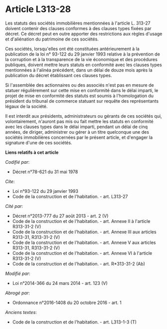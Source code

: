 # Article L313-28

Les statuts des sociétés immobilières mentionnées à l'article L. 313-27 doivent contenir des clauses conformes à des clauses
types fixées par décret. Ce décret peut en outre apporter des restrictions aux règles d'usage et d'aliénation du patrimoine
de ces sociétés.

Ces sociétés, lorsqu'elles ont été constituées antérieurement à la publication de la loi n° 93-122 du 29 janvier 1993
relative à la prévention de la corruption et à la transparence de la vie économique et des procédures publiques, doivent
mettre leurs statuts en conformité avec les clauses types mentionnées à l'alinéa précédent, dans un délai de douze mois après
la publication du décret établissant ces clauses types.

Si l'assemblée des actionnaires ou des associés n'est pas en mesure de statuer régulièrement sur cette mise en conformité
dans le délai imparti, le projet de mise en conformité des statuts est soumis à l'homologation du président du tribunal de
commerce statuant sur requête des représentants légaux de la société.

Il est interdit aux présidents, administrateurs ou gérants de ces sociétés qui, volontairement, n'auront pas mis ou fait
mettre les statuts en conformité avec les clauses types dans le délai imparti, pendant un délai de cinq années, de diriger,
administrer ou gérer à un titre quelconque une des sociétés immobilières concernées par le présent article, et d'engager la
signature d'une de ces sociétés.

**Liens relatifs à cet article**

_Codifié par_:

  - Décret n°78-621 du 31 mai 1978

_Cite_:

  - Loi n°93-122 du 29 janvier 1993
  - Code de la construction et de l'habitation. - art. L313-27

_Cité par_:

  - Décret n°2013-777 du 27 août 2013 - art. 2 (V)
  - Code de la construction et de l'habitation. - art. Annexe II à l'article R313-31-2 (V)
  - Code de la construction et de l'habitation. - art. Annexe III aux articles R313-31, R313-31-2 (V)
  - Code de la construction et de l'habitation. - art. Annexe V aux articles R313-31, R313-31-2 (V)
  - Code de la construction et de l'habitation. - art. Annexe VI à l'article R313-31-2 (V)
  - Code de la construction et de l'habitation. - art. R*313-31-2 (Ab)

_Modifié par_:

  - Loi n°2014-366 du 24 mars 2014 - art. 123 (V)

_Abrogé par_:

  - Ordonnance n°2016-1408 du 20 octobre 2016 - art. 1

_Anciens textes_:

  - Code de la construction et de l'habitation. - art. L313-1-3 (T)
